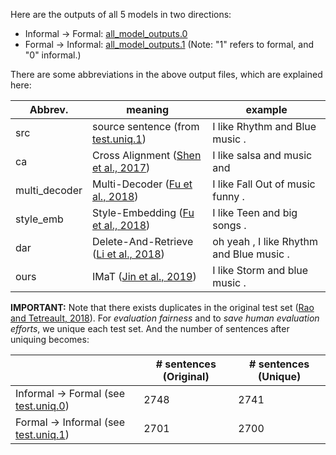 Here are the outputs of all 5 models in two directions:

- Informal -> Formal: [all_model_outputs.0](all_model_outputs.0)
- Formal -> Informal: [all_model_outputs.1](all_model_outputs.1) (Note: "1" refers to formal, and "0" informal.)

There are some abbreviations in the above output files, which are explained here:

| Abbrev.       | meaning                                                      | example                                  |
| ------------- | ------------------------------------------------------------ | ---------------------------------------- |
| src           | source sentence (from [test.uniq.1](test.uniq.1))            | I like Rhythm and Blue music .           |
| ca            | Cross Alignment ([Shen et al., 2017](https://papers.nips.cc/paper/7259-style-transfer-from-non-parallel-text-by-cross-alignment.pdf)) | I like salsa and music and <unk>         |
| multi_decoder | Multi-Decoder ([Fu et al., 2018](http://ruiyan.me/pubs/AAAI2018Fu.pdf)) | I like Fall Out of music funny .         |
| style_emb     | Style-Embedding  ([Fu et al., 2018](http://ruiyan.me/pubs/AAAI2018Fu.pdf)) | I like Teen and big songs .              |
| dar           | Delete-And-Retrieve ([Li et al., 2018](https://www.aclweb.org/anthology/N18-1169/)) | oh yeah , I like Rhythm and Blue music . |
| ours          | IMaT ([Jin et al., 2019](https://www.aclweb.org/anthology/D19-1306.pdf)) | I like Storm and blue music .            |

**IMPORTANT:** Note that there exists duplicates in the original test set ([Rao and Tetreault, 2018](https://www.aclweb.org/anthology/N18-1012.pdf)). For *evaluation fairness* and to *save human evaluation efforts*, we unique each test set. And the number of sentences after uniquing becomes:

|                                                     | # sentences (Original) | # sentences (Unique) |
| --------------------------------------------------- | ---------------------- | -------------------- |
| Informal -> Formal (see [test.uniq.0](test.uniq.0)) | 2748                   | 2741                 |
| Formal -> Informal (see [test.uniq.1](test.uniq.1)) | 2701                   | 2700                 |

